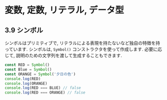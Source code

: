 # 変数, 定数, リテラル, データ型

## 3.9 シンボル
シンボルはプリミティブで, リテラルによる表現を持たないなど独自の特徴を持っています.
シンボルは, `Symbol()` コンストラクタを使って作成します.
必要に応じて, 説明のための文字列を渡して生成することもできます.
```js
const RED = Symbol()
const Blue = Symbol()
const ORANGE = Symbol('夕日の色')
console.log(RED)
console.log(ORANGE)
console.log(RED === BLUE) // false
console.log(RED === ORANGE) // false
```
